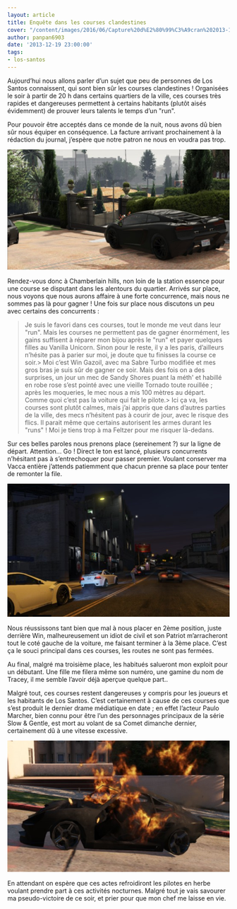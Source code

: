 ```yaml
---
layout: article
title: Enquête dans les courses clandestines
cover: "/content/images/2016/06/Capture%20d%E2%80%99%C3%A9cran%202013-12-17%20%C3%A0%2015.57.21.png"
author: panpan6903
date: '2013-12-19 23:00:00'
tags:
- los-santos
---
```


Aujourd’hui nous allons parler d’un sujet que peu de personnes de Los Santos connaissent, qui sont bien sûr les courses clandestines ! Organisées le soir à partir de 20 h dans certains quartiers de la ville, ces courses très rapides et dangereuses permettent à certains habitants (plutôt aisés évidemment) de prouver leurs talents le temps d’un "run".

Pour pouvoir être acceptés dans ce monde de la nuit, nous avons dû bien sûr nous équiper en conséquence. La facture arrivant prochainement à la rédaction du journal, j’espère que notre patron ne nous en voudra pas trop.

![](  /content/images/2016/06/Capture%20d%E2%80%99%C3%A9cran%202013-12-18%20%C3%A0%2002.51.38.png)

Rendez-vous donc à Chamberlain hills, non loin de la station essence pour une course se disputant dans les alentours du quartier. Arrivés sur place, nous voyons que nous aurons affaire à une forte concurrence, mais nous ne sommes pas là pour gagner ! Une fois sur place nous discutons un peu avec certains des concurrents :

> Je suis le favori dans ces courses, tout le monde me veut dans leur "run". Mais les courses ne permettent pas de gagner énormément, les gains suffisent à réparer mon bijou après le "run" et payer quelques filles au Vanilla Unicorn. Sinon pour le reste, il y a les paris, d’ailleurs n’hésite pas à parier sur moi, je doute que tu finisses la course ce soir.\> Moi c’est Win Gazoil, avec ma Sabre Turbo modifiée et mes gros bras je suis sûr de gagner ce soir. Mais des fois on a des surprises, un jour un mec de Sandy Shores puant la méth' et habillé en robe rose s’est pointé avec une vieille Tornado toute rouillée ; après les moqueries, le mec nous a mis 100 mètres au départ. Comme quoi c’est pas la voiture qui fait le pilote.\> Ici ça va, les courses sont plutôt calmes, mais j’ai appris que dans d’autres parties de la ville, des mecs n’hésitent pas à courir de jour, avec le risque des flics. Il parait même que certains autorisent les armes durant les "runs" ! Moi je tiens trop à ma Feltzer pour me risquer là-dedans.

Sur ces belles paroles nous prenons place (sereinement ?) sur la ligne de départ. Attention... Go ! Direct le ton est lancé, plusieurs concurrents n’hésitant pas à s’entrechoquer pour passer premier. Voulant conserver ma Vacca entière j’attends patiemment que chacun prenne sa place pour tenter de remonter la file.

![Goooo !](  /content/images/2016/06/Capture%20d%E2%80%99%C3%A9cran%202013-12-18%20%C3%A0%2002.52.08.png)

Nous réussissons tant bien que mal à nous placer en 2ème position, juste derrière Win, malheureusement un idiot de civil et son Patriot m’arracheront tout le coté gauche de la voiture, me faisant terminer à la 3ème place. C’est ça le souci principal dans ces courses, les routes ne sont pas fermées.

Au final, malgré ma troisième place, les habitués salueront mon exploit pour un débutant. Une fille me filera même son numéro, une gamine du nom de Tracey, il me semble l’avoir déjà aperçue quelque part..

Malgré tout, ces courses restent dangereuses y compris pour les joueurs et les habitants de Los Santos. C’est certainement à cause de ces courses que s’est produit le dernier drame médiatique en date ; en effet l’acteur Paulo Marcher, bien connu pour être l’un des personnages principaux de la série Slow & Gentle, est mort au volant de sa Comet dimanche dernier, certainement dû à une vitesse excessive.

![](  /content/images/2016/06/Capture%20d%E2%80%99%C3%A9cran%202013-12-18%20%C3%A0%2002.52.54.png)

En attendant on espère que ces actes refroidiront les pilotes en herbe voulant prendre part à ces activités nocturnes. Malgré tout je vais savourer ma pseudo-victoire de ce soir, et prier pour que mon chef me laisse en vie.

<!--kg-card-end: markdown-->
